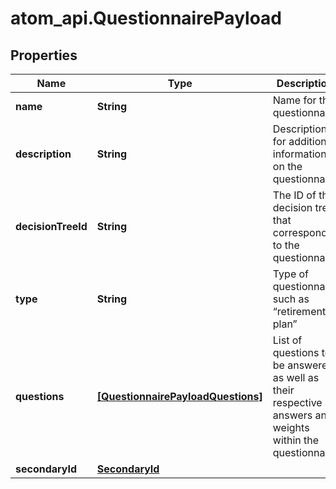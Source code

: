 # atom_api.QuestionnairePayload

## Properties
Name | Type | Description | Notes
------------ | ------------- | ------------- | -------------
**name** | **String** | Name for the questionnaire | 
**description** | **String** | Descriptions for additional information on the questionnaire | [optional] 
**decisionTreeId** | **String** | The ID of the decision tree that corresponds to the questionnaire | [optional] 
**type** | **String** | Type of questionnaire such as “retirement plan” | [optional] 
**questions** | [**[QuestionnairePayloadQuestions]**](QuestionnairePayloadQuestions.md) | List of questions to be answered as well as their respective answers and weights within the questionnaire | [optional] 
**secondaryId** | [**SecondaryId**](SecondaryId.md) |  | [optional] 


